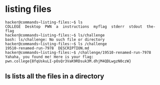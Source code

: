 # listing files
    hacker@commands~listing-files:~$ ls
    COLLEGE  Desktop  PWN  a  instructions  myflag  stderr  stdout  the-flag
    hacker@commands~listing-files:~$ ls/challenge
    bash: ls/challenge: No such file or directory
    hacker@commands~listing-files:~$ ls /challenge
    19510-renamed-run-7978  DESCRIPTION.md
    hacker@commands~listing-files:~$ /challenge/19510-renamed-run-7978
    Yahaha, you found me! Here is your flag:
    pwn.college{8fqUskuLI-pOsQr3VaK9RDsuk3M.dhjM4QDLwgzN0czW}
## ls lists all the files in a directory 
    
